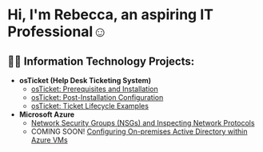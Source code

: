 <h1>Hi, I'm Rebecca, an aspiring IT Professional</a>☺</h1>

<h2>👨‍💻 Information Technology Projects:</h2>

- <b>osTicket (Help Desk Ticketing System)</b>
  - [osTicket: Prerequisites and Installation](https://github.com/RebeccaWells3/osticket-prereqs)
  - [osTicket: Post-Installation Configuration](https://github.com/RebeccaWells3/post-install-config)
  - [osTicket: Ticket Lifecycle Examples](https://github.com/RebeccaWells3/ticket-lifecycle)
- <b>Microsoft Azure</b>
  - [Network Security Groups (NSGs) and Inspecting Network Protocols](https://github.com/RebeccaWells3/azure-network-protocols)
  - COMING SOON! [Configuring On-premises Active Directory within Azure VMs](https://github.com/RebeccaWells3/configure-ad)


